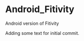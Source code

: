 Android_Fitivity
================

Android version of Fitivity

Adding some text for initial commit.
